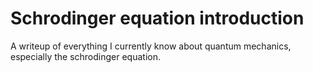 # Schrodinger equation introduction

A writeup of everything I currently know about quantum mechanics, especially the schrodinger equation.


